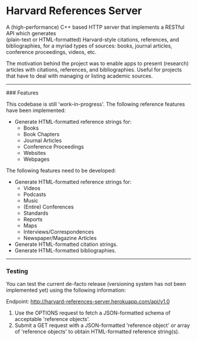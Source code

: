 # Harvard References Server
A (high-performance) C++ based HTTP server that implements a RESTful API which generates  
(plain-text or HTML-formatted) Harvard-style citations, references, and bibliographies, 
for a myriad types of sources: books, journal articles, conference proceedings, videos, etc.

The motivation behind the project was to enable apps to present (research) articles with 
citations, references, and bibliographies. Useful for projects that 
have to deal with managing or listing academic sources.

---
### Features

This codebase is still 'work-in-progress'. 
The following reference features have been implemented:

* Generate HTML-formatted reference strings for:
  * Books
  * Book Chapters
  * Journal Articles
  * Conference Proceedings
  * Websites
  * Webpages

The following features need to be developed:
* Generate HTML-formatted reference strings for:
  * Videos
  * Podcasts
  * Music
  * (Entire) Conferences
  * Standards
  * Reports
  * Maps
  * Interviews/Correspondences
  * Newspaper/Magazine Articles
* Generate HTML-formatted citation strings.
* Generate HTML-formatted bibliographies.

---
### Testing ###
You can test the current de-facto release (versioning system has not been implemented yet) using the following information:

Endpoint: http://harvard-references-server.herokuapp.com/api/v1.0

1. Use the OPTIONS request to fetch a JSON-formatted schema of acceptable 'reference objects'.
2. Submit a GET request with a JSON-formatted 'reference object' *or* array of 'reference objects' to obtain HTML-formatted reference string(s).

